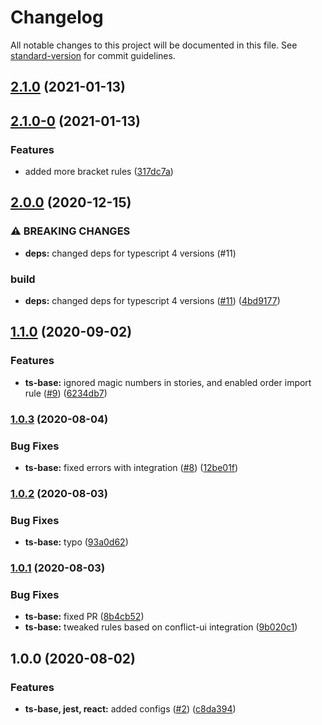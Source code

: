 # Changelog

All notable changes to this project will be documented in this file. See [standard-version](https://github.com/conventional-changelog/standard-version) for commit guidelines.

## [2.1.0](https://github.com/MapColonies/eslint-config/compare/v2.1.0-0...v2.1.0) (2021-01-13)

## [2.1.0-0](https://github.com/MapColonies/eslint-config/compare/v2.0.0...v2.1.0-0) (2021-01-13)


### Features

* added more bracket rules ([317dc7a](https://github.com/MapColonies/eslint-config/commit/317dc7a8680cb05259b5a78651f83e8c41638816))

## [2.0.0](https://github.com/MapColonies/eslint-config/compare/v1.1.0...v2.0.0) (2020-12-15)


### ⚠ BREAKING CHANGES

* **deps:** changed deps for typescript 4 versions (#11)

### build

* **deps:** changed deps for typescript 4 versions ([#11](https://github.com/MapColonies/eslint-config/issues/11)) ([4bd9177](https://github.com/MapColonies/eslint-config/commit/4bd9177fe07eec16a557f9178aa4cf1723feb167))

## [1.1.0](https://github.com/MapColonies/eslint-config/compare/v1.0.3...v1.1.0) (2020-09-02)


### Features

* **ts-base:** ignored magic numbers in stories, and enabled order import rule ([#9](https://github.com/MapColonies/eslint-config/issues/9)) ([6234db7](https://github.com/MapColonies/eslint-config/commit/6234db7916e54cb7592c3037a29b1fed3d57cd0f))

### [1.0.3](https://github.com/MapColonies/eslint-config/compare/v1.0.2...v1.0.3) (2020-08-04)


### Bug Fixes

* **ts-base:** fixed errors with integration ([#8](https://github.com/MapColonies/eslint-config/issues/8)) ([12be01f](https://github.com/MapColonies/eslint-config/commit/12be01f1b7932a04a52b862f386d694af029ded0))

### [1.0.2](https://github.com/MapColonies/eslint-config/compare/v1.0.1...v1.0.2) (2020-08-03)


### Bug Fixes

* **ts-base:** typo ([93a0d62](https://github.com/MapColonies/eslint-config/commit/93a0d623a819a51a14a4224eea6a9c87202bcbc6))

### [1.0.1](https://github.com/MapColonies/eslint-config/compare/v1.0.0...v1.0.1) (2020-08-03)


### Bug Fixes

* **ts-base:** fixed PR ([8b4cb52](https://github.com/MapColonies/eslint-config/commit/8b4cb529c4e2047909d9a983ff6a0e45ed23b666))
* **ts-base:** tweaked rules based on conflict-ui integration ([9b020c1](https://github.com/MapColonies/eslint-config/commit/9b020c1370109df9535cc9ea5fb621fc8c21aae0))

## 1.0.0 (2020-08-02)


### Features

* **ts-base, jest, react:** added configs  ([#2](https://github.com/MapColonies/eslint-config/issues/2)) ([c8da394](https://github.com/MapColonies/eslint-config/commit/c8da39496c56909f8e2523e7b640797369a29601))
